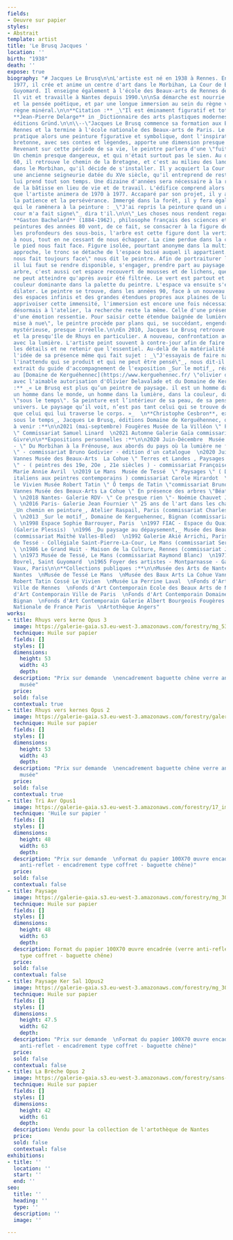 ```yaml
---
fields:
- Oeuvre sur papier
styles:
- Abstrait
template: artist
title: 'Le Brusq Jacques '
location: ''
birth: "1938"
death: ''
expose: true
biography: "# Jacques Le Brusq\n\nL'artiste est né en 1938 à Rennes. Entre 1970 et
  1977, il crée et anime un centre d'art dans le Morbihan, La Cour de Bovrel, à Saint
  Guyomard. Il enseigne également à l'école des Beaux-arts de Rennes de 1973 à 2000.
  Il vit et travaille à Nantes depuis 1990.\n\nSa démarche est nourrie par la philosophie
  et la pensée poétique, et par une longue immersion au sein du règne végétal et du
  règne minéral.\n\n**Citation :** _\"Il est éminament figuratif et totalement abstrait.\"_
  **Jean-Pierre Delarge** in _Dictionnaire des arts plastiques modernes et contemporains_,
  éditions Gründ.\n\n\\--\"Jacques Le Brusq commence sa formation aux Beaux-arts de
  Rennes et la termine à l'école nationale des Beaux-arts de Paris. Le jeune peintre
  pratique alors une peinture figurative et symbolique, dont l'inspiration de la terre
  bretonne, avec ses contes et légendes, apporte une dimension presque fantastique.
  Revenant sur cette période de sa vie, le peintre parlera d'une \"fuite face au réel\".
  Un chemin presque dangereux, et qui n'était surtout pas le sien. Au début des années
  60, il retrouve le chemin de la Bretagne, et c'est au milieu des landes de Lanvaux,
  dans le Morbihan, qu'il décide de s'installer. Il y acquiert la Cour de Bovrel,
  une ancienne seigneurie datée du XVe siècle, qu'il entreprend de restaurer. Le chantier
  lui prend tout son temps. Une dizaine d'années sera nécessaire à la réhabilitation
  de la bâtisse en lieu de vie et de travail. L'édifice comprend alors un espace d'exposition
  que l'artiste animera de 1970 à 1977. Accaparé par son projet, il y a surtout appris
  la patience et la persévérance. Immergé dans la forêt, il y fera également la rencontre
  qui le ramènera à la peinture : _\"J'ai repris la peinture quand un arbre de la
  cour m'a fait signe\"_ dira t'il.\n\n\"_Les choses nous rendent regard pour regard_\"
  **Gaston Bachelard** (1884-1962), philosophe français des sciences et de la poésie.\n\nLes
  peintures des années 80 vont, de ce fait, se consacrer à la figure de l'arbre. Dans
  les profondeurs des sous-bois, l'arbre est cette figure dont la verticalité s'impose
  à nous, tout en ne cessant de nous échapper. La cime perdue dans la canopée, seul
  le pied nous fait face. Figure isolée, pourtant anonyme dans la multitude, à notre
  approche, le tronc se détache de l'espace boisé auquel il appartient. \"Un arbre
  nous fait toujours face\" nous dit le peintre. Afin de portraiturer le végétal,
  il lui faut se rendre disponible, s'engager, prendre part au paysage. Le pied d'un
  arbre, c'est aussi cet espace recouvert de mousses et de lichens, que la lumière
  ne peut atteindre qu'après avoir été filtrée. Le vert est partout et s'impose comme
  couleur dominante dans la palette du peintre. L'espace va ensuite s'élargir, se
  dilater. Le peintre se trouve, dans les années 90, face à un nouveau paysage, celui
  des espaces infinis et des grandes étendues propres aux plaines de la Beauce. Pour
  apprivoiser cette immensité, l'immersion est encore une fois nécessaire. S'il travaille
  désormais à l'atelier, la recherche reste la même. Celle d'une présence, d'une évidence,
  d'une émotion ressentie. Pour saisir cette étendue baignée de lumière, cette \"terre
  mise à nue\", le peintre procède par plans qui, se succédant, engendrent une profondeur
  mystérieuse, presque irréelle.\n\nEn 2010, Jacques Le Brusq retrouve la Bretagne
  et la presqu'île de Rhuys en particulier. A nouveau, confrontation avec le paysage,
  avec la lumière. L'artiste peint souvent à contre-jour afin de faire disparaître
  les détails et ne retenir que l'essentiel. Au-delà de la matérialité du motif, c'est
  l'idée de sa présence même qui fait sujet : _\"J'essayais de faire naître la peinture,
  l'inattendu qui se produit et qui ne peut être pensé\"_, nous dit-il._\"--_\n\nTexte
  extrait du guide d'accompagnement de l'exposition _Sur le motif_, réalisée en 2013
  au [Domaine de Kerguéhennec](https://www.kerguehennec.fr/ \"olivier delavalde\"),
  avec l'aimable autorisation d'Olivier Delavalade et du Domaine de Kerguéhennec.\n\n**Citation
  :** _« Le Brusq est plus qu’un peintre de paysage. il est un homme dans le paysage,
  un homme dans le monde, un homme dans la lumière, dans la couleur, dans le vert,
  \"sous le temps\". Sa peinture est l’intérieur de sa peau, de sa pensée, de son
  univers. Le paysage qu’il voit, n’est pas tant celui qui se trouve devant ses yeux
  que celui qui lui traverse le corps. »_  \n**Christophe Cesbron**, extrait de _Peindre
  sous le temps_, Jacques Le Brusq, éditions Domaine de Kerguéhennec, octobre 2013\n\n**Expositions
  à venir :**\n\n2021 (mai-septembre) Fougères Musée de la Villéon \" Paysages, Paysages
  \" Commissariat Samuel Linard  \n2021 Automne Galerie Gaïa commissariat Elisabeth
  Givre\n\n**Expositions personnelles :**\n\n2020 Juin-Décembre  Musée Robert Tatin
  - \" Du Morbihan à la Frénouse, aux abords du pays où la lumière ne fait point d'ombre
  \" - commissariat Bruno Godivier - édition d'un catalogue  \n2020 Juillet- Novembre
  Vannes Musée des Beaux-Arts  La Cohue \" Terres et Landes , Paysages de Bretagne
  \" - ( peintres des 19e, 2Oe , 21e siècles ) - commissariat Françoise Berretrot,
  Marie Annie Avril  \n2019 Le Mans  Musée de Tessé  \" Paysages \" ( Des primitifs
  italiens aux peintres contemporains ) commissariat Carole Hirardot  \n2019 Cossé
  le Vivien Musée Robert Tatin \" Ô temps de Tatin \"commissariat Bruno Godivier  \n2018
  Vannes Musée des Beaux-Arts La Cohue \" En présence des arbres \"Béatrice Bescond
  \ \n2018 Nantes- Galerie RDV- \" Ce presque rien \"- Noémie Chauvet Jacques Le Brusq-
  \ \n2016 Paris- Galerie Jean Fournier \" 25 ans de l'art dans les chapelles \"  \n2015
  _Un chemin en peinture_, Atelier Raspail, Paris (commissariat Charles Bimbenet)
  \ \n2013 _Sur le motif_, Domaine de Kerguehennec, Bignan (commissariat Olivier Delavalade)
  \ \n1998 Espace Sophie Barrouyer, Paris  \n1997 FIAC - Espace du Quai Branly, Paris
  (Galerie Plessis)  \n1996 _Du paysage au dépaysement,_ Musée des Beaux-arts, Chartres
  (commissariat Maïthé Valles-Bled)  \n1992 Galerie Akié Arrichi, Paris  \n1991 Musée
  de Tessé - Collégiale Saint-Pierre-La-Cour, Le Mans (commissariat Serge Nikitine)
  \ \n1986 Le Grand Huit - Maison de la Culture, Rennes (commissariat Jean-Yves Louédec)
  \ \n1973 Musée de Tessé, Le Mans (commissariat Raymond Blanc)  \n1971 La Cour de
  Bovrel, Saint Guyomard  \n1965 Foyer des artistes - Montparnasse - Galerie Marc
  Vaux, Paris\n\n**Collections publiques :**\n\nMusée des Arts de Nantes  \nArtothèque
  Nantes  \nMusée de Tessé Le Mans  \nMusée des Baux Arts La Cohue Vannes  \nMusée
  Robert Tatin Cossé Le Vivien  \nMusée La Perrine Laval  \nFonds d'Art Contemporain
  Ville de Rennes  \nFonds d'Art Contemporain Ecole des Beaux Arts de Nantes  \nFonds
  d'Art Contemporain Ville de Paris  \nFonds d'Art Contemporain Domaine de Kerguehennec
  Bignan  \nFonds d'Art Contemporain Galerie Albert Bourgeois Fougères  \nBNF Bibilothèque
  Nationale de France Paris  \nArtothèque Angers"
works:
- title: Rhuys vers kerne Opus 3
  image: https://galerie-gaia.s3.eu-west-3.amazonaws.com/forestry/mg_5399.jpg
  technique: Huile sur papier
  fields: []
  styles: []
  dimensions:
    height: 53
    width: 43
    depth: 
  description: "Prix sur demande  \nencadrement baguette chêne verre antireflet qualité
    musée"
  price: 
  sold: false
  contextual: true
- title: Rhuys vers kernes Opus 2
  image: https://galerie-gaia.s3.eu-west-3.amazonaws.com/forestry/galerie-gaia-jacques-lebrusq-rhuys-vesr-kernes-opus2.jpg
  technique: Huile sur papier
  fields: []
  styles: []
  dimensions:
    height: 53
    width: 43
    depth: 
  description: "Prix sur demande  \nencadrement baguette chêne verre antireflet qualité
    musée"
  price: 
  sold: false
  contextual: true
- title: Tri Avr Opus1
  image: https://galerie-gaia.s3.eu-west-3.amazonaws.com/forestry/17_img_7742_cmjn-copie.jpg
  technique: 'Huile sur papier '
  fields: []
  styles: []
  dimensions:
    height: 48
    width: 63
    depth: 
  description: "Prix sur demande  \nFormat du papier 100X70 œuvre encadrée (verre
    anti-reflet - encadrement type coffret - baguette chêne)"
  price: 
  sold: false
  contextual: false
- title: Paysage
  image: https://galerie-gaia.s3.eu-west-3.amazonaws.com/forestry/mg_3091.jpg
  technique: Huile sur papier
  fields: []
  styles: []
  dimensions:
    height: 48
    width: 63
    depth: 
  description: Format du papier 100X70 œuvre encadrée (verre anti-reflet - encadrement
    type coffret - baguette chêne)
  price: 
  sold: false
  contextual: false
- title: Paysage Ker Sal 1Opus2
  image: https://galerie-gaia.s3.eu-west-3.amazonaws.com/forestry/mg_3074.jpg
  technique: Huile sur papier
  fields: []
  styles: []
  dimensions:
    height: 47.5
    width: 62
    depth: 
  description: "Prix sur demande  \nFormat du papier 100X70 œuvre encadrée (verre
    anti-reflet - encadrement type coffret - baguette chêne)"
  price: 
  sold: false
  contextual: false
- title: La Brèche Opus 2
  image: https://galerie-gaia.s3.eu-west-3.amazonaws.com/forestry/sans-nom-16.jpg
  technique: Huile sur papier
  fields: []
  styles: []
  dimensions:
    height: 42
    width: 61
    depth: 
  description: Vendu pour la collection de l'artothèque de Nantes
  price: 
  sold: false
  contextual: false
exhibitions:
- title: ''
  location: ''
  start: ''
  end: ''
seo:
  title: ''
  heading: ''
  type: ''
  description: ''
  image: ''

---
```

